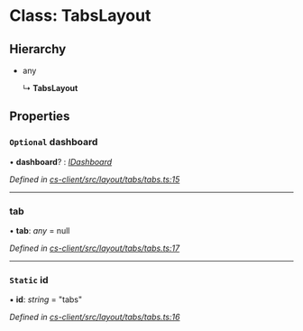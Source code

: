 # Class: TabsLayout

## Hierarchy

* any

  ↳ **TabsLayout**

## Properties

### `Optional` dashboard

• **dashboard**? : *[IDashboard](../interfaces/_cs_core_src_dashboard_dashboard_.idashboard.md)*

*Defined in [cs-client/src/layout/tabs/tabs.ts:15](https://github.com/RichardHovenkamp/csnext/blob/0e0b9b29/packages/cs-client/src/layout/tabs/tabs.ts#L15)*

___

###  tab

• **tab**: *any* =  null

*Defined in [cs-client/src/layout/tabs/tabs.ts:17](https://github.com/RichardHovenkamp/csnext/blob/0e0b9b29/packages/cs-client/src/layout/tabs/tabs.ts#L17)*

___

### `Static` id

▪ **id**: *string* = "tabs"

*Defined in [cs-client/src/layout/tabs/tabs.ts:16](https://github.com/RichardHovenkamp/csnext/blob/0e0b9b29/packages/cs-client/src/layout/tabs/tabs.ts#L16)*
